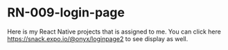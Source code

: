 # RN-009-login-page
Here is my React Native projects that is assigned to me.
You can click here https://snack.expo.io/@onyx/loginpage2 to see display as well.
